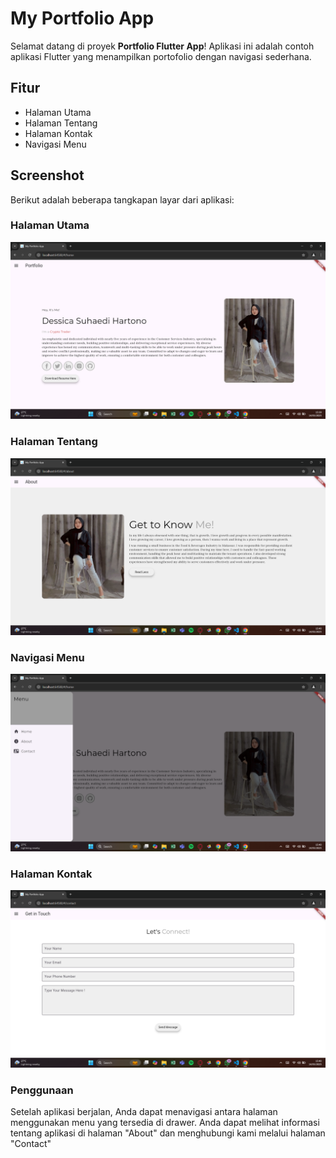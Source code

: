 # My Portfolio App

Selamat datang di proyek **Portfolio Flutter App**! Aplikasi ini adalah contoh aplikasi Flutter yang menampilkan portofolio dengan navigasi sederhana.

## Fitur

- Halaman Utama
- Halaman Tentang
- Halaman Kontak
- Navigasi Menu

## Screenshot

Berikut adalah beberapa tangkapan layar dari aplikasi:

### Halaman Utama

![Homepage](screenshot/homepage.png)

### Halaman Tentang

![About Page](screenshot/about.png)

### Navigasi Menu

![Navigation Menu](screenshot/navigasi_menu.png)

### Halaman Kontak

![Contact Page](screenshot/contact.png)

### Penggunaan

Setelah aplikasi berjalan, Anda dapat menavigasi antara halaman menggunakan menu yang tersedia di drawer. Anda dapat melihat informasi tentang aplikasi di halaman "About" dan menghubungi kami melalui halaman "Contact"
